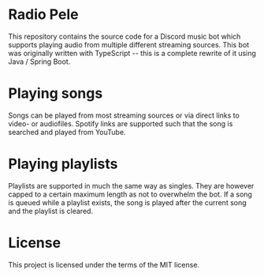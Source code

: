 # Radio Pele

This repository contains the source code for a Discord music bot which supports playing audio from multiple different streaming sources.
This bot was originally written with TypeScript -- this is a complete rewrite of it using Java / Spring Boot.

# Playing songs

Songs can be played from most streaming sources or via direct links to video- or audiofiles.
Spotify links are supported such that the song is searched and played from YouTube.

# Playing playlists

Playlists are supported in much the same way as singles.
They are however capped to a certain maximum length as not to overwhelm the bot.
If a song is queued while a playlist exists, the song is played after the current song and the playlist is cleared.

# License

This project is licensed under the terms of the MIT license.
